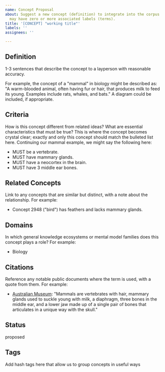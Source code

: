 ```yaml
---
name: Concept Proposal
about: Suggest a new concept (definition) to integrate into the corpus. The concept
  may have zero or more associated labels (terms).
title: '[CONCEPT] "working title"'
labels: ''
assignees: ''

---
```


## Definition

1-3 sentences that describe the concept to a layperson with reasonable accuracy.

For example, the concept of a "mammal" in biology might be described as: "A warm-blooded animal, often having fur or hair, that produces milk to feed its young. Examples include rats, whales, and bats." A diagram could be included, if appropriate.

## Criteria

How is this concept different from related ideas? What are essential characteristics that must be true? This is where the concept becomes crystal clear; exactly and only this concept should match the bulleted list here. Continuing our mammal example, we might say the following here:

* MUST be a vertebrate.
* MUST have mammary glands.
* MUST have a neocortex in the brain.
* MUST have 3 middle ear bones.

## Related Concepts

Link to any concepts that are similar but distinct, with a note about the relationship. For example:

* Concept 2948 ("bird") has feathers and lacks mammary glands.

## Domains

In which general knowledge ecosystems or mental model families does this concept plays a role? For example:

* Biology

## Citations

Reference any notable public documents where the term is used, with a quote from them. For example:

* [Australian Museum](https://australianmuseum.net.au/learn/species-identification/ask-an-expert/what-is-a-mammal/): "Mammals are vertebrates with hair, mammary glands used to suckle young with milk, a diaphragm, three bones in the middle ear, and a lower jaw made up of a single pair of bones that articulates in a unique way with the skull."

## Status

proposed

## Tags

Add hash tags here that allow us to group concepts in useful ways
